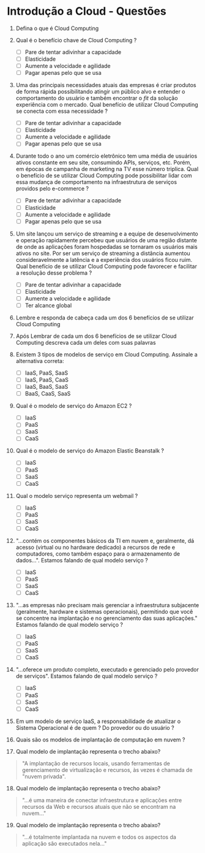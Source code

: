 # Introdução a Cloud - Questões

 1. Defina o que é Cloud Computing

 2. Qual é o benefício chave de Cloud Computing ?

	 - [ ] Pare de tentar adivinhar a capacidade
	 - [ ] Elasticidade
	 - [ ] Aumente a velocidade e agilidade
	 - [ ] Pagar apenas pelo que se usa

 3. Uma das principais necessidades atuais das empresas é criar produtos de forma rápida possibilitando atingir um público alvo e entender o comportamento do usuário e também encontrar o *fit* da solução experiência com o mercado. Qual benefício de utilizar Cloud Computing se conecta com essa necessidade ?

	 - [ ] Pare de tentar adivinhar a capacidade
	 - [ ] Elasticidade
	 - [ ] Aumente a velocidade e agilidade
	 - [ ] Pagar apenas pelo que se usa

 4. Durante todo o ano um comércio eletrônico tem uma média de usuários ativos constante em seu site, consumindo APIs, serviços, etc. Porém, em épocas de campanha de marketing na TV esse número triplica. Qual o benefício de se utilizar Cloud Computing pode possibilitar lidar com essa mudança de comportamento na infraestrutura de serviços providos pelo e-commerce ?

	 - [ ] Pare de tentar adivinhar a capacidade
	 - [ ] Elasticidade
	 - [ ] Aumente a velocidade e agilidade
	 - [ ] Pagar apenas pelo que se usa

 5. Um site lançou um serviço de streaming e a equipe de desenvolvimento e operação rapidamente percebeu que usuários de uma região distante de onde as aplicações foram hospedadas se tornaram os usuários mais ativos no site. Por ser um serviço de streaming a distância aumentou consideravelmente a latência e a experiência dos usuários ficou ruim. Qual benefício de se utilizar Cloud Computing pode favorecer e facilitar a resolução desse problema ?

	 - [ ] Pare de tentar adivinhar a capacidade
	 - [ ] Elasticidade
	 - [ ] Aumente a velocidade e agilidade
	 - [ ] Ter alcance global

 6. Lembre e responda de cabeça cada um dos 6 benefícios de se utilizar Cloud Computing
	
 7. Após Lembrar de cada um dos 6 benefícios de se utilizar Cloud Computing descreva cada um deles com suas palavras

 8. Existem 3 tipos de modelos de serviço em Cloud Computing. Assinale a alternativa correta:

	 - [ ] IaaS, PaaS, SaaS
	 - [ ] IaaS, PaaS, CaaS
	 - [ ] IaaS, BaaS, SaaS
	 - [ ] BaaS, CaaS, SaaS

 9. Qual é o modelo de serviço do Amazon EC2 ?

	 - [ ] IaaS
	 - [ ] PaaS
	 - [ ] SaaS
	 - [ ] CaaS

 10. Qual é o modelo de serviço do Amazon Elastic Beanstalk ?

	 - [ ] IaaS
	 - [ ] PaaS
	 - [ ] SaaS
	 - [ ] CaaS

 11. Qual o modelo serviço representa um webmail ?

	 - [ ] IaaS
	 - [ ] PaaS
	 - [ ] SaaS
	 - [ ] CaaS

 12. "...contém os componentes básicos da TI em nuvem e, geralmente, dá acesso (virtual ou no hardware dedicado) a recursos de rede e computadores, como também espaço para o armazenamento de dados...". Estamos falando de qual modelo serviço ?

	 - [ ] IaaS
	 - [ ] PaaS
	 - [ ] SaaS
	 - [ ] CaaS

 13. "...as empresas não precisam mais gerenciar a infraestrutura subjacente (geralmente, hardware e sistemas operacionais), permitindo que você se concentre na implantação e no gerenciamento das suas aplicações." Estamos falando de qual modelo serviço ?

	 - [ ] IaaS
	 - [ ] PaaS
	 - [ ] SaaS
	 - [ ] CaaS

 14. "...oferece um produto completo, executado e gerenciado pelo provedor de serviços". Estamos falando de qual modelo serviço ?

	 - [ ] IaaS
	 - [ ] PaaS
	 - [ ] SaaS
	 - [ ] CaaS

 15. Em um modelo de serviço IaaS, a responsabilidade de atualizar o Sistema Operacional é de quem ? Do provedor ou do usuário ?

 16. Quais são os modelos de implantação de computação em nuvem ?

 17. Qual modelo de implantação representa o trecho abaixo?

> "A implantação de recursos locais, usando ferramentas de gerenciamento de virtualização e recursos, às vezes é chamada de "nuvem privada".
		
 18. Qual modelo de implantação representa o trecho abaixo?

> "...é uma maneira de conectar infraestrutura e aplicações entre recursos da Web e recursos atuais que não se encontram na nuvem..."

 19. Qual modelo de implantação representa o trecho abaixo?
> "...é totalmente implantada na nuvem e todos os aspectos da aplicação são executados nela..."
